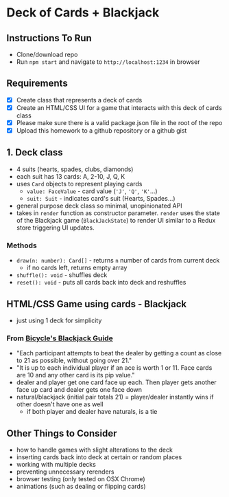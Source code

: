 # Deck of Cards + Blackjack

## Instructions To Run

- Clone/download repo
- Run `npm start` and navigate to `http://localhost:1234` in browser

## Requirements

- [x] Create class that represents a deck of cards
- [x] Create an HTML/CSS UI for a game that interacts with this deck of cards class
- [x] Please make sure there is a valid package.json file in the root of the repo
- [x] Upload this homework to a github repository or a github gist

## 1. Deck class

- 4 suits (hearts, spades, clubs, diamonds)
- each suit has 13 cards: A, 2-10, J, Q, K
- uses `Card` objects to represent playing cards
  - `value: FaceValue` - card value (`'J'`, `'Q'`, `'K'`...)
  - `suit: Suit` - indicates card's suit (Hearts, Spades...)
- general purpose deck class so minimal, unopinionated API
- takes in `render` function as constructor parameter. `render` uses the state of the Blackjack game (`BlackJackState`) to render UI similar to a Redux store triggering UI updates.

### Methods

- `draw(n: number): Card[]` - returns `n` number of cards from current deck
  - if no cards left, returns empty array
- `shuffle(): void` - shuffles deck
- `reset(): void` - puts all cards back into deck and reshuffles

## HTML/CSS Game using cards - Blackjack

- just using 1 deck for simplicity

### From [Bicycle's Blackjack Guide](https://bicyclecards.com/how-to-play/blackjack/)

- "Each participant attempts to beat the dealer by getting a count as close to 21 as possible, without going over 21."
- "It is up to each individual player if an ace is worth 1 or 11. Face cards are 10 and any other card is its pip value."
- dealer and player get one card face up each. Then player gets another face up card and dealer gets one face down
- natural/blackjack (initial pair totals 21) = player/dealer instantly wins if other doesn't have one as well
  - if both player and dealer have naturals, is a tie

## Other Things to Consider

- how to handle games with slight alterations to the deck
- inserting cards back into deck at certain or random places
- working with multiple decks
- preventing unnecessary rerenders
- browser testing (only tested on OSX Chrome)
- animations (such as dealing or flipping cards)

